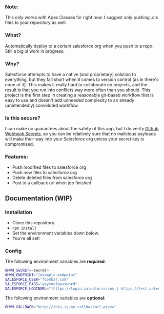 ### Note:
This only works with Apex Classes for right now. I suggest only pushing .cls files to your repository as well.

### What?
Automatically deploy to a certain salesforce org when you push to a repo. Still a big ol work in progress.

### Why?
Salesforce attempts to have a native (and proprietary) solution to everything, but they fall short when it comes to version control (as in there's none of it). This makes it really hard to collaborate on projects, and the result is that you run into conflicts way more often than you should. This project is the first step in creating a reasonable git-based workflow that is easy to use and doesn't add unneeded complexity to an already (unintendedly) convoluted workflow. 

### Is this secure?
I can make no guarantees about the safety of this app, but I do verify [Github Webhook Secrets](https://developer.github.com/webhooks/securing/), so you can be relatively sure that no malicious payloads will make their way into your Salesforce org unless your secret key is compromised.

### Features:
- Push modified files to salesforce org
- Push new files to salesforce org
- Delete deleted files from salesforce org 
- Post to a callback url when job finished

## Documentation (WIP)

### Installation
- Clone this repository.
- `npm install`
- Set the environment variables down below.
- You're all set!

### Config

The following environment variables are **required**:

```sh
GHWH_SECRET=<secret>
GHWH_ENDPOINT="/example-endpoint"
SALESFORCE_USER="foo@bar.com"
SALESFORCE_PASS="waycoolpassword"
SALESFORCE_LOGINURL="(https://login.salesforce.com | https://test.salesforce.com)"
```

The following environment variables are **optional**:
```sh
GHWH_CALLBACK="http://this.is.my.callbackurl.pizza"
```

